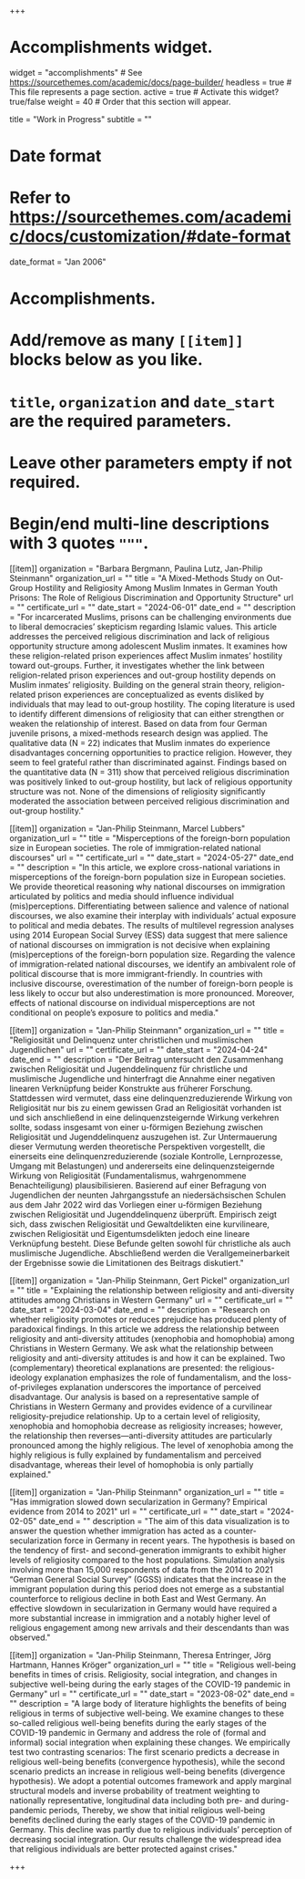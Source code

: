 +++
# Accomplishments widget.
widget = "accomplishments"  # See https://sourcethemes.com/academic/docs/page-builder/
headless = true  # This file represents a page section.
active = true  # Activate this widget? true/false
weight = 40  # Order that this section will appear.

title = "Work in Progress"
subtitle = ""

# Date format
#   Refer to https://sourcethemes.com/academic/docs/customization/#date-format
date_format = "Jan 2006"

# Accomplishments.
#   Add/remove as many `[[item]]` blocks below as you like.
#   `title`, `organization` and `date_start` are the required parameters.
#   Leave other parameters empty if not required.
#   Begin/end multi-line descriptions with 3 quotes `"""`.

[[item]]
  organization = "Barbara Bergmann, Paulina Lutz, Jan-Philip Steinmann"
  organization_url = ""
  title = "A Mixed-Methods Study on Out-Group Hostility and Religiosity Among Muslim Inmates in German Youth Prisons: The Role of Religious Discrimination and Opportunity Structure"
  url = ""
  certificate_url = ""
  date_start = "2024-06-01"
  date_end = ""
  description = "For incarcerated Muslims, prisons can be challenging environments due to liberal democracies’ skepticism regarding Islamic values. This article addresses the perceived religious discrimination and lack of religious opportunity structure among adolescent Muslim inmates. It examines how these religion-related prison experiences affect Muslim inmates’ hostility toward out-groups. Further, it investigates whether the link between religion-related prison experiences and out-group hostility depends on Muslim inmates’ religiosity. Building on the general strain theory, religion-related prison experiences are conceptualized as events disliked by individuals that may lead to out-group hostility. The coping literature is used to identify different dimensions of religiosity that can either strengthen or weaken the relationship of interest. Based on data from four German juvenile prisons, a mixed-methods research design was applied. The qualitative data (N = 22) indicates that Muslim inmates do experience disadvantages concerning opportunities to practice religion. However, they seem to feel grateful rather than discriminated against. Findings based on the quantitative data (N = 311) show that perceived religious discrimination was positively linked to out-group hostility, but lack of religious opportunity structure was not. None of the dimensions of religiosity significantly moderated the association between perceived religious discrimination and out-group hostility."

[[item]]
  organization = "Jan-Philip Steinmann, Marcel Lubbers"
  organization_url = ""
  title = "Misperceptions of the foreign-born population size in European societies. The role of immigration-related national discourses"
  url = ""
  certificate_url = ""
  date_start = "2024-05-27"
  date_end = ""
  description = "In this article, we explore cross-national variations in misperceptions of the foreign-born population size in European societies. We provide theoretical reasoning why national discourses on immigration articulated by politics and media should influence individual (mis)perceptions. Differentiating between salience and valence of national discourses, we also examine their interplay with individuals’ actual exposure to political and media debates. The results of multilevel regression analyses using 2014 European Social Survey (ESS) data suggest that mere salience of national discourses on immigration is not decisive when explaining (mis)perceptions of the foreign-born population size. Regarding the valence of immigration-related national discourses, we identify an ambivalent role of political discourse that is more immigrant-friendly. In countries with inclusive discourse, overestimation of the number of foreign-born people is less likely to occur but also underestimation is more pronounced. Moreover, effects of national discourse on individual misperceptions are not conditional on people’s exposure to politics and media."

[[item]]
  organization = "Jan-Philip Steinmann"
  organization_url = ""
  title = "Religiosität und Delinquenz unter christlichen und muslimischen Jugendlichen"
  url = ""
  certificate_url = ""
  date_start = "2024-04-24"
  date_end = ""
  description = "Der Beitrag untersucht den Zusammenhang zwischen Religiosität und Jugenddelinquenz für christliche und muslimische Jugendliche und hinterfragt die Annahme einer negativen linearen Verknüpfung beider Konstrukte aus früherer Forschung. Stattdessen wird vermutet, dass eine delinquenzreduzierende Wirkung von Religiosität nur bis zu einem gewissen Grad an Religiosität vorhanden ist und sich anschließend in eine delinquenzsteigernde Wirkung verkehren sollte, sodass insgesamt von einer u-förmigen Beziehung zwischen Religiosität und Jugenddelinquenz auszugehen ist. Zur Untermauerung dieser Vermutung werden theoretische Perspektiven vorgestellt, die einerseits eine delinquenzreduzierende (soziale Kontrolle, Lernprozesse, Umgang mit Belastungen) und andererseits eine delinquenzsteigernde Wirkung von Religiosität (Fundamentalismus, wahrgenommene Benachteiligung) plausibilisieren. Basierend auf einer Befragung von Jugendlichen der neunten Jahrgangsstufe an niedersächsischen Schulen aus dem Jahr 2022 wird das Vorliegen einer u-förmigen Beziehung zwischen Religiosität und Jugenddelinquenz überprüft. Empirisch zeigt sich, dass zwischen Religiosität und Gewaltdelikten eine kurvilineare, zwischen Religiosität und Eigentumsdelikten jedoch eine lineare Verknüpfung besteht. Diese Befunde gelten sowohl für christliche als auch muslimische Jugendliche. Abschließend werden die Verallgemeinerbarkeit der Ergebnisse sowie die Limitationen des Beitrags diskutiert."

[[item]]
  organization = "Jan-Philip Steinmann, Gert Pickel"
  organization_url = ""
  title = "Explaining the relationship between religiosity and anti-diversity attitudes among Christians in Western Germany"
  url = ""
  certificate_url = ""
  date_start = "2024-03-04"
  date_end = ""
  description = "Research on whether religiosity promotes or reduces prejudice has produced plenty of paradoxical findings. In this article we address the relationship between religiosity and anti-diversity attitudes (xenophobia and homophobia) among Christians in Western Germany. We ask what the relationship between religiosity and anti-diversity attitudes is and how it can be explained. Two (complementary) theoretical explanations are presented: the religious-ideology explanation emphasizes the role of fundamentalism, and the loss-of-privileges explanation underscores the importance of perceived disadvantage. Our analysis is based on a representative sample of Christians in Western Germany and provides evidence of a curvilinear religiosity-prejudice relationship. Up to a certain level of religiosity, xenophobia and homophobia decrease as religiosity increases; however, the relationship then reverses—anti-diversity attitudes are particularly pronounced among the highly religious. The level of xenophobia among the highly religious is fully explained by fundamentalism and perceived disadvantage, whereas their level of homophobia is only partially explained."

[[item]]
  organization = "Jan-Philip Steinmann"
  organization_url = ""
  title = "Has immigration slowed down secularization in Germany? Empirical evidence from 2014 to 2021"
  url = ""
  certificate_url = ""
  date_start = "2024-02-05"
  date_end = ""
  description = "The aim of this data visualization is to answer the question whether immigration has acted as a counter-secularization force in Germany in recent years. The hypothesis is based on the tendency of first- and second-generation immigrants to exhibit higher levels of religiosity compared to the host populations. Simulation analysis involving more than 15,000 respondents of data from the 2014 to 2021 “German General Social Survey” (GGSS) indicates that the increase in the immigrant population during this period does not emerge as a substantial counterforce to religious decline in both East and West Germany. An effective slowdown in secularization in Germany would have required a more substantial increase in immigration and a notably higher level of religious engagement among new arrivals and their descendants than was observed."

[[item]]
  organization = "Jan-Philip Steinmann, Theresa Entringer, Jörg Hartmann, Hannes Kröger"
  organization_url = ""
  title = "Religious well-being benefits in times of crisis. Religiosity, social integration, and changes in subjective well-being during the early stages of the COVID-19 pandemic in Germany"
  url = ""
  certificate_url = ""
  date_start = "2023-08-02"
  date_end = ""
  description = "A large body of literature highlights the benefits of being religious in terms of subjective well-being. We examine changes to these so-called religious well-being benefits during the early stages of the COVID-19 pandemic in Germany and address the role of (formal and informal) social integration when explaining these changes. We empirically test two contrasting scenarios: The first scenario predicts a decrease in religious well-being benefits (convergence hypothesis), while the second scenario predicts an increase in religious well-being benefits (divergence hypothesis). We adopt a potential outcomes framework and apply marginal structural models and inverse probability of treatment weighting to nationally representative, longitudinal data including both pre- and during-pandemic periods, Thereby, we show that initial religious well-being benefits declined during the early stages of the COVID-19 pandemic in Germany. This decline was partly due to religious individuals’ perception of decreasing social integration. Our results challenge the widespread idea that religious individuals are better protected against crises."

+++
